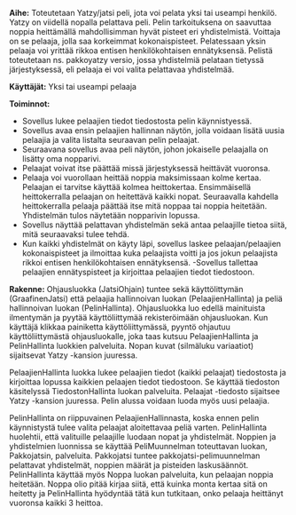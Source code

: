 **Aihe:**
Toteutetaan Yatzy/jatsi peli, jota voi pelata yksi tai useampi henkilö. Yatzy on viidellä nopalla pelattava peli. Pelin tarkoituksena on saavuttaa noppia heittämällä mahdollisimman hyvät pisteet eri yhdistelmistä. Voittaja on se pelaaja, jolla saa korkeimmat kokonaispisteet. Pelatessaan yksin pelaaja voi yrittää rikkoa entisen henkilökohtaisen ennätyksensä. Pelistä toteutetaan ns. pakkoyatzy versio, jossa yhdistelmiä pelataan tietyssä järjestyksessä, eli pelaaja ei voi valita pelattavaa yhdistelmää.

**Käyttäjät:** 
Yksi tai useampi pelaaja 

**Toiminnot:**
- Sovellus lukee pelaajien tiedot tiedostosta pelin käynnistyessä.
- Sovellus avaa ensin pelaajien hallinnan näytön, jolla voidaan lisätä uusia pelaajia ja valita listalta seuraavan pelin pelaajat. 
- Seuraavana sovellus avaa peli näytön, johon jokaiselle pelaajalla on lisätty oma nopparivi.
- Pelaajat voivat itse päättää missä järjestyksessä heittävät vuoronsa.
- Pelaaja voi vuorollaan heittää noppia maksimissaan kolme kertaa. Pelaajan ei tarvitse käyttää kolmea heittokertaa. Ensimmäisellä heittokerralla pelaajan on heitettävä kaikki nopat. Seuraavalla kahdella heittokerralla pelaaja päättää itse mitä noppaa tai noppia heitetään. Yhdistelmän tulos näytetään nopparivin lopussa.
- Sovellus näyttää pelattavan yhdistelmän sekä antaa pelaajille tietoa siitä, mitä seuraavaksi tulee tehdä.
- Kun kaikki yhdistelmät on käyty läpi, sovellus laskee pelaajan/pelaajien kokonaispisteet ja ilmoittaa kuka pelaajista voitti ja jos jokun pelaajista rikkoi entisen henkilökohtaisen ennätyksensä. 
-Sovellus tallettaa pelaajien ennätyspisteet ja kirjoittaa pelaajien tiedot tiedostoon.

**Rakenne:**
Ohjausluokka (JatsiOhjain) tuntee sekä käyttölittymän (GraafinenJatsi) että pelaajia hallinnoivan luokan (PelaajienHallinta) ja peliä hallinnoivan luokan (PelinHallinta). Ohjausluokka luo edellä mainituista ilmentymän ja pyytää käyttöliittymää rekisteröimään ohjausluokan. Kun käyttäjä klikkaa painiketta käyttöliittymässä, pyyntö ohjautuu käyttöliittymästä ohjausluokalle, joka taas kutsuu PelaajienHallinta ja PelinHallinta luokkien palveluita. Nopan kuvat (silmäluku variaatiot) sijaitsevat Yatzy -kansion juuressa. 

PelaajienHallinta luokka lukee pelaajien tiedot (kaikki pelaajat) tiedostosta ja kirjoittaa lopussa kaikkien pelaajen tiedot tiedostoon. Se käyttää tiedoston käsitelyssä TiedostonHallinta luokan palveluita. Pelaajat -tiedosto sijaitsee Yatzy -kansion juuressa. Pelin alussa voidaan luoda myös uusi pelaajia. 

PelinHallinta on riippuvainen PelaajienHallinnasta, koska ennen pelin käynnistystä tulee valita pelaajat aloitettavaa peliä varten. PelinHallinta huolehtii, että valituille pelaajille luodaan nopat ja yhdistelmät. Noppien ja yhdistelmien luonnissa se käyttää PeliMuunnelman toteuttavan luokan, Pakkojatsin, palveluita. Pakkojatsi tuntee pakkojatsi-pelimuunnelman pelattavat yhdistelmät, noppien määrät ja pisteiden laskusäännöt. PelinHallinta käyttää myös Noppa luokan palveluita, kun pelaajan noppia heitetään. Noppa olio pitää kirjaa siitä, että kuinka monta kertaa sitä on heitetty ja PelinHallinta hyödyntää tätä kun tutkitaan, onko pelaaja heittänyt vuoronsa kaikki 3 heittoa.

